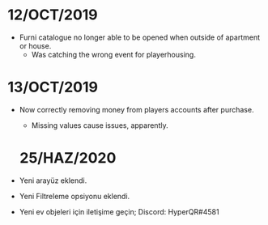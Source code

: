 # 12/OCT/2019

- Furni catalogue no longer able to be opened when outside of apartment or house.
  * Was catching the wrong event for playerhousing.

# 13/OCT/2019

- Now correctly removing money from players accounts after purchase.
  * Missing values cause issues, apparently.

  # 25/HAZ/2020

- Yeni arayüz eklendi.
- Yeni Filtreleme opsiyonu eklendi.
- Yeni ev objeleri için iletişime geçin;
    Discord: HyperQR#4581
